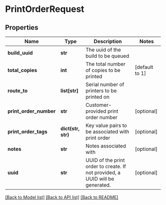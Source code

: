 # PrintOrderRequest

## Properties
Name | Type | Description | Notes
------------ | ------------- | ------------- | -------------
**build_uuid** | **str** | The uuid of the build to be queued | 
**total_copies** | **int** | The total number of copies to be printed | [default to 1]
**route_to** | **list[str]** | Serial number of printers to be printed on | 
**print_order_number** | **str** | Customer-provided print order number | [optional] 
**print_order_tags** | **dict(str, str)** | Key value pairs to be associated with print order | [optional] 
**notes** | **str** | Notes associated with | [optional] 
**uuid** | **str** | UUID of the print order to create. If not provided, a UUID will be generated. | [optional] 

[[Back to Model list]](../README.md#documentation-for-models) [[Back to API list]](../README.md#documentation-for-api-endpoints) [[Back to README]](../README.md)



